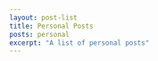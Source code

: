 ```yaml
---
layout: post-list
title: Personal Posts
posts: personal
excerpt: "A list of personal posts"
---
```

